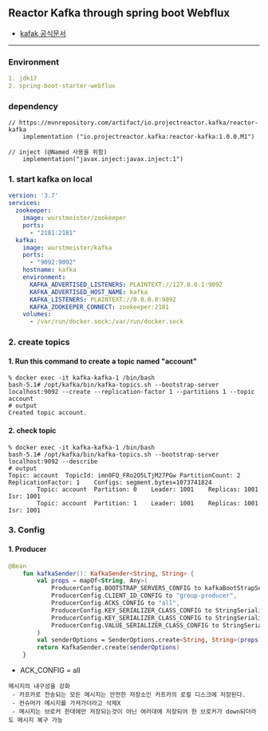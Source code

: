 ## Reactor Kafka through spring boot Webflux
- [kafak 공식문서](https://projectreactor.io/docs/kafka/milestone/api/overview-tree.html)
---
### Environment
```yaml
1. jdk17
2. spring-boot-starter-webflux
```

### dependency
```grdlew
// https://mvnrepository.com/artifact/io.projectreactor.kafka/reactor-kafka
    implementation ("io.projectreactor.kafka:reactor-kafka:1.0.0.M1")

// inject (@Named 사용을 위함)
    implementation("javax.inject:javax.inject:1")

```

### 1. start kafka on local
```yaml
version: '3.7'
services:
  zookeeper:
    image: wurstmeister/zookeeper
    ports:
      - "2181:2181"
  kafka:
    image: wurstmeister/kafka
    ports:
      - "9092:9092"
    hostname: kafka
    environment:
      KAFKA_ADVERTISED_LISTENERS: PLAINTEXT://127.0.0.1:9092
      KAFKA_ADVERTISED_HOST_NAME: kafka
      KAFKA_LISTENERS: PLAINTEXT://0.0.0.0:9092
      KAFKA_ZOOKEEPER_CONNECT: zookeeper:2181
    volumes:
      - /var/run/docker.sock:/var/run/docker.sock
```

### 2. create topics
#### 1. Run this command to create a topic named "account"
```shell
% docker exec -it kafka-kafka-1 /bin/bash
bash-5.1# /opt/kafka/bin/kafka-topics.sh --bootstrap-server localhost:9092 --create --replication-factor 1 --partitions 1 --topic account
# output
Created topic account. 
```
#### 2. check topic
```shell
% docker exec -it kafka-kafka-1 /bin/bash
bash-5.1# /opt/kafka/bin/kafka-topics.sh --bootstrap-server localhost:9092 --describe
# output
Topic: account  TopicId: imn0FQ_FRo2O5LTjM27PGw PartitionCount: 2       ReplicationFactor: 1    Configs: segment.bytes=1073741824
        Topic: account  Partition: 0    Leader: 1001    Replicas: 1001  Isr: 1001
        Topic: account  Partition: 1    Leader: 1001    Replicas: 1001  Isr: 1001

```
### 3. Config
#### 1. Producer
```kotlin
@Bean
    fun kafkaSender(): KafkaSender<String, String> {
        val props = mapOf<String, Any>(
            ProducerConfig.BOOTSTRAP_SERVERS_CONFIG to kafkaBootStrapServers,
            ProducerConfig.CLIENT_ID_CONFIG to "group-producer",
            ProducerConfig.ACKS_CONFIG to "all", 
            ProducerConfig.KEY_SERIALIZER_CLASS_CONFIG to StringSerializer::class.java, //mercury
            ProducerConfig.KEY_SERIALIZER_CLASS_CONFIG to StringSerializer::class.java,
            ProducerConfig.VALUE_SERIALIZER_CLASS_CONFIG to StringSerializer::class.java
        )
        val senderOptions = SenderOptions.create<String, String>(props)
        return KafkaSender.create(senderOptions)
    }
```
- ACK_CONFIG = all
```text
메시지의 내구성을 강화 
 - 카프카로 전송되는 모든 메시지는 안전한 저장소인 카프카의 로컬 디스크에 저장된다.
 - 컨슈머가 메시지를 가져가더라고 삭제X
 - 메시지는 브로커 한대에만 저장되는것이 아닌 여러대에 저장되어 한 브로커가 down되더라도 메시지 복구 가능
```
